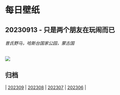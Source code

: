 # 每日壁纸

## 20230913 - 只是两个朋友在玩闹而已

###### 普氏野马，哈斯台国家公园，蒙古国

![](https://www.bing.com/th?id=OHR.MongoliaHorses_ZH-CN7660582867_UHD.jpg)

## 归档

| [202309](/202309/README.md)
| [202308](/202308/README.md)
| [202307](/202307/README.md)
| [202306](/202306/README.md)
|